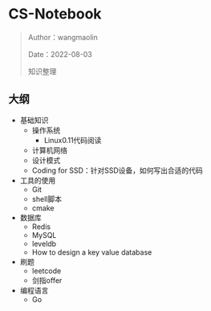 # CS-Notebook

> Author：wangmaolin
>
> Date：2022-08-03
>
> 知识整理

## 大纲

- 基础知识
  - 操作系统
    - Linux0.11代码阅读
  - 计算机网络
  - 设计模式
  - Coding for SSD：针对SSD设备，如何写出合适的代码
- 工具的使用
  - Git
  - shell脚本
  - cmake
- 数据库
  - Redis
  - MySQL
  - leveldb
  - How to design a key value database
- 刷题
  - leetcode
  - 剑指offer
- 编程语言
  - Go
